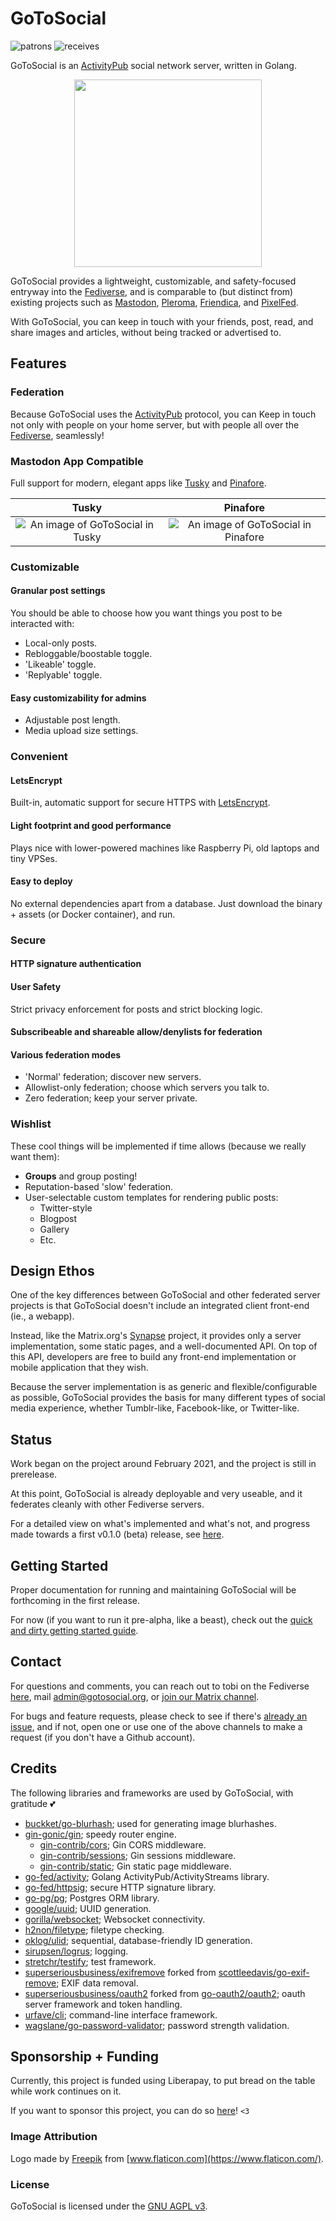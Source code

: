 # GoToSocial

![patrons](https://img.shields.io/liberapay/patrons/dumpsterqueer.svg?logo=liberapay) ![receives](https://img.shields.io/liberapay/receives/dumpsterqueer.svg?logo=liberapay)

GoToSocial is an [ActivityPub](https://activitypub.rocks/) social network server, written in Golang.

<p align="middle">
  <img src="./docs/assets/sloth.png" width="300"/>
</p>

GoToSocial provides a lightweight, customizable, and safety-focused entryway into the [Fediverse](https://en.wikipedia.org/wiki/Fediverse), and is comparable to (but distinct from) existing projects such as [Mastodon](https://joinmastodon.org/), [Pleroma](https://pleroma.social/), [Friendica](https://friendica.net), and [PixelFed](https://pixelfed.org/).

With GoToSocial, you can keep in touch with your friends, post, read, and share images and articles, without being tracked or advertised to.

## Features

### Federation

Because GoToSocial uses the [ActivityPub](https://activitypub.rocks/) protocol, you can Keep in touch not only with people on your home server, but with people all over the [Fediverse](https://en.wikipedia.org/wiki/Fediverse), seamlessly!

### Mastodon App Compatible

Full support for modern, elegant apps like [Tusky](https://tusky.app/) and [Pinafore](https://pinafore.social/).

Tusky                                                        |  Pinafore
:-----------------------------------------------------------:|:------------------------------------------------------------------:
![An image of GoToSocial in Tusky](./docs/assets/tusky.png)  | ![An image of GoToSocial in Pinafore](./docs/assets/pinafore.png)

### Customizable

#### Granular post settings

You should be able to choose how you want things you post to be interacted with:

* Local-only posts.
* Rebloggable/boostable toggle.
* 'Likeable' toggle.
* 'Replyable' toggle.

#### Easy customizability for admins

* Adjustable post length.
* Media upload size settings.

### Convenient

#### LetsEncrypt

 Built-in, automatic support for secure HTTPS with [LetsEncrypt](https://letsencrypt.org/).

#### Light footprint and good performance

Plays nice with lower-powered machines like Raspberry Pi, old laptops and tiny VPSes.

#### Easy to deploy

No external dependencies apart from a database. Just download the binary + assets (or Docker container), and run.

### Secure

#### HTTP signature authentication

#### User Safety

Strict privacy enforcement for posts and strict blocking logic.

#### Subscribeable and shareable allow/denylists for federation

#### Various federation modes

* 'Normal' federation; discover new servers.
* Allowlist-only federation; choose which servers you talk to.
* Zero federation; keep your server private.

### Wishlist

These cool things will be implemented if time allows (because we really want them):

* **Groups** and group posting!
* Reputation-based 'slow' federation.
* User-selectable custom templates for rendering public posts:
  * Twitter-style
  * Blogpost
  * Gallery
  * Etc.

## Design Ethos

One of the key differences between GoToSocial and other federated server projects is that GoToSocial doesn't include an integrated client front-end (ie., a webapp).

Instead, like the Matrix.org's [Synapse](https://github.com/matrix-org/synapse) project, it provides only a server implementation, some static pages, and a well-documented API. On top of this API, developers are free to build any front-end implementation or mobile application that they wish.

Because the server implementation is as generic and flexible/configurable as possible, GoToSocial provides the basis for many different types of social media experience, whether Tumblr-like, Facebook-like, or Twitter-like.

## Status

Work began on the project around February 2021, and the project is still in prerelease.

At this point, GoToSocial is already deployable and very useable, and it federates cleanly with other Fediverse servers.

For a detailed view on what's implemented and what's not, and progress made towards a first v0.1.0 (beta) release, see [here](./PROGRESS.md).

## Getting Started

Proper documentation for running and maintaining GoToSocial will be forthcoming in the first release.

For now (if you want to run it pre-alpha, like a beast), check out the [quick and dirty getting started guide](./GETTINGSTARTED.md).

## Contact

For questions and comments, you can reach out to tobi on the Fediverse [here](https://ondergrond.org/@dumpsterqueer), mail [admin@gotosocial.org](mailto:admin@gotosocial.org), or [join our Matrix channel](https://matrix.to/#/!gotosocial:ondergrond.org).

For bugs and feature requests, please check to see if there's [already an issue](https://github.com/superseriousbusiness/gotosocial/issues), and if not, open one or use one of the above channels to make a request (if you don't have a Github account).

## Credits

The following libraries and frameworks are used by GoToSocial, with gratitude 💕

* [buckket/go-blurhash](https://github.com/buckket/go-blurhash); used for generating image blurhashes.
* [gin-gonic/gin](https://github.com/gin-gonic/gin); speedy router engine.
  * [gin-contrib/cors](https://github.com/gin-contrib/cors); Gin CORS middleware.
  * [gin-contrib/sessions](https://github.com/gin-contrib/sessions); Gin sessions middleware.
  * [gin-contrib/static](https://github.com/gin-contrib/static); Gin static page middleware.
* [go-fed/activity](https://github.com/go-fed/activity); Golang ActivityPub/ActivityStreams library.
* [go-fed/httpsig](https://github.com/go-fed/httpsig); secure HTTP signature library.
* [go-pg/pg](https://github.com/go-pg/pg); Postgres ORM library.
* [google/uuid](https://github.com/google/uuid); UUID generation.
* [gorilla/websocket](https://github.com/gorilla/websocket); Websocket connectivity.
* [h2non/filetype](https://github.com/h2non/filetype); filetype checking.
* [oklog/ulid](https://github.com/oklog/ulid); sequential, database-friendly ID generation.
* [sirupsen/logrus](https://github.com/sirupsen/logrus); logging.
* [stretchr/testify](https://github.com/stretchr/testify); test framework.
* [superseriousbusiness/exifremove](https://github.com/superseriousbusiness/exifremove) forked from [scottleedavis/go-exif-remove](https://github.com/scottleedavis/go-exif-remove); EXIF data removal.
* [superseriousbusiness/oauth2](https://github.com/superseriousbusiness/oauth2) forked from [go-oauth2/oauth2](https://github.com/go-oauth2/oauth2); oauth server framework and token handling.
* [urfave/cli](https://github.com/urfave/cli); command-line interface framework.
* [wagslane/go-password-validator](https://github.com/wagslane/go-password-validator); password strength validation.

## Sponsorship + Funding

Currently, this project is funded using Liberapay, to put bread on the table while work continues on it.

If you want to sponsor this project, you can do so [here](https://liberapay.com/dumpsterqueer/)! `<3`

### Image Attribution

Logo made by [Freepik](https://www.freepik.com) from [www.flaticon.com](https://www.flaticon.com/).

### License

GoToSocial is licensed under the [GNU AGPL v3](LICENSE).
